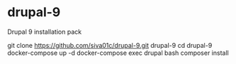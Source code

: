 # drupal-9
Drupal 9 installation pack

git clone https://github.com/siva01c/drupal-9.git  drupal-9
cd drupal-9
docker-compose up -d
docker-compose exec drupal bash
composer install
